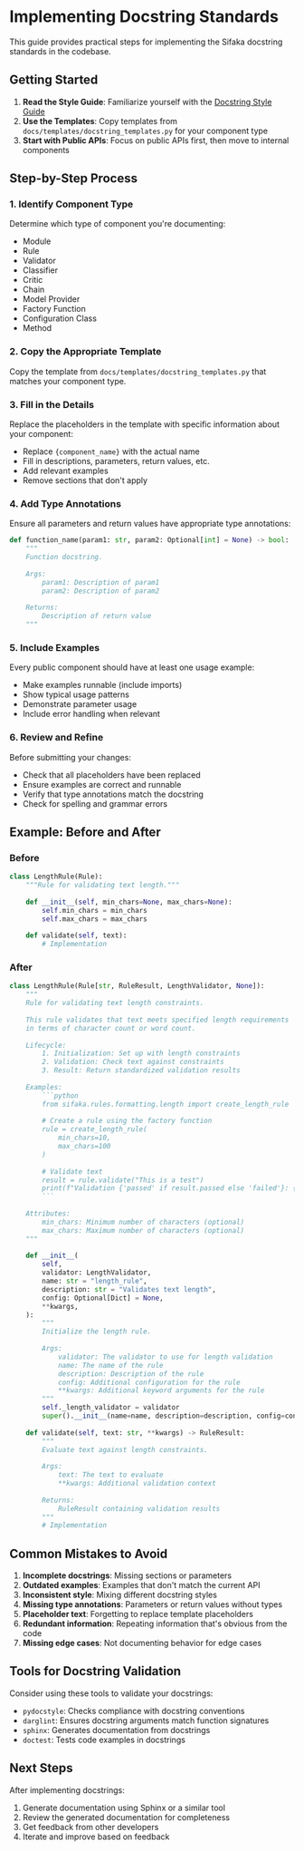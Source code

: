 # Implementing Docstring Standards

This guide provides practical steps for implementing the Sifaka docstring standards in the codebase.

## Getting Started

1. **Read the Style Guide**: Familiarize yourself with the [Docstring Style Guide](./docstring_style_guide.md)
2. **Use the Templates**: Copy templates from `docs/templates/docstring_templates.py` for your component type
3. **Start with Public APIs**: Focus on public APIs first, then move to internal components

## Step-by-Step Process

### 1. Identify Component Type

Determine which type of component you're documenting:
- Module
- Rule
- Validator
- Classifier
- Critic
- Chain
- Model Provider
- Factory Function
- Configuration Class
- Method

### 2. Copy the Appropriate Template

Copy the template from `docs/templates/docstring_templates.py` that matches your component type.

### 3. Fill in the Details

Replace the placeholders in the template with specific information about your component:
- Replace `{component_name}` with the actual name
- Fill in descriptions, parameters, return values, etc.
- Add relevant examples
- Remove sections that don't apply

### 4. Add Type Annotations

Ensure all parameters and return values have appropriate type annotations:

```python
def function_name(param1: str, param2: Optional[int] = None) -> bool:
    """
    Function docstring.
    
    Args:
        param1: Description of param1
        param2: Description of param2
        
    Returns:
        Description of return value
    """
```

### 5. Include Examples

Every public component should have at least one usage example:
- Make examples runnable (include imports)
- Show typical usage patterns
- Demonstrate parameter usage
- Include error handling when relevant

### 6. Review and Refine

Before submitting your changes:
- Check that all placeholders have been replaced
- Ensure examples are correct and runnable
- Verify that type annotations match the docstring
- Check for spelling and grammar errors

## Example: Before and After

### Before

```python
class LengthRule(Rule):
    """Rule for validating text length."""
    
    def __init__(self, min_chars=None, max_chars=None):
        self.min_chars = min_chars
        self.max_chars = max_chars
        
    def validate(self, text):
        # Implementation
```

### After

```python
class LengthRule(Rule[str, RuleResult, LengthValidator, None]):
    """
    Rule for validating text length constraints.
    
    This rule validates that text meets specified length requirements
    in terms of character count or word count.
    
    Lifecycle:
        1. Initialization: Set up with length constraints
        2. Validation: Check text against constraints
        3. Result: Return standardized validation results
    
    Examples:
        ```python
        from sifaka.rules.formatting.length import create_length_rule
        
        # Create a rule using the factory function
        rule = create_length_rule(
            min_chars=10,
            max_chars=100
        )
        
        # Validate text
        result = rule.validate("This is a test")
        print(f"Validation {'passed' if result.passed else 'failed'}: {result.message}")
        ```
    
    Attributes:
        min_chars: Minimum number of characters (optional)
        max_chars: Maximum number of characters (optional)
    """
    
    def __init__(
        self,
        validator: LengthValidator,
        name: str = "length_rule",
        description: str = "Validates text length",
        config: Optional[Dict] = None,
        **kwargs,
    ):
        """
        Initialize the length rule.
        
        Args:
            validator: The validator to use for length validation
            name: The name of the rule
            description: Description of the rule
            config: Additional configuration for the rule
            **kwargs: Additional keyword arguments for the rule
        """
        self._length_validator = validator
        super().__init__(name=name, description=description, config=config, **kwargs)
    
    def validate(self, text: str, **kwargs) -> RuleResult:
        """
        Evaluate text against length constraints.
        
        Args:
            text: The text to evaluate
            **kwargs: Additional validation context
            
        Returns:
            RuleResult containing validation results
        """
        # Implementation
```

## Common Mistakes to Avoid

1. **Incomplete docstrings**: Missing sections or parameters
2. **Outdated examples**: Examples that don't match the current API
3. **Inconsistent style**: Mixing different docstring styles
4. **Missing type annotations**: Parameters or return values without types
5. **Placeholder text**: Forgetting to replace template placeholders
6. **Redundant information**: Repeating information that's obvious from the code
7. **Missing edge cases**: Not documenting behavior for edge cases

## Tools for Docstring Validation

Consider using these tools to validate your docstrings:
- `pydocstyle`: Checks compliance with docstring conventions
- `darglint`: Ensures docstring arguments match function signatures
- `sphinx`: Generates documentation from docstrings
- `doctest`: Tests code examples in docstrings

## Next Steps

After implementing docstrings:
1. Generate documentation using Sphinx or a similar tool
2. Review the generated documentation for completeness
3. Get feedback from other developers
4. Iterate and improve based on feedback
